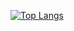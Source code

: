 [![Top Langs](https://github-readme-stats.vercel.app/api/top-langs/?username=hirooh)](https://github.com/hirooh/github-readme-stats)